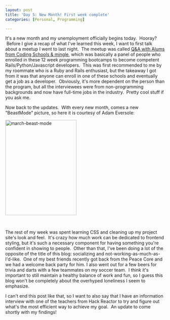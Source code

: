 ```yaml
---
layout: post
title: 'Day 5: New Month! First week complete'
categories: [Personal, Programming]

---
```


It's a new month and my unemployment officially begins today.  Hooray?  Before I give a recap of what I've learned this week, I want to first talk about a meetup I went to last night.  The meetup was called <a href="http://www.sfruby.info/events/104937692/">Q&amp;A with Alums from Coding Schools &amp; mingle</a>, which was basically a panel of people who enrolled in these 12 week programming bootcamps to become competent Rails/Python/Javascript developers.  This was first recommended to me by my roommate who is a Ruby and Rails enthusiast, but the takeaway I got from it was that anyone can enroll in one of these schools and eventually get a job as a developer.  Obviously, it's more dependent on the person than the program, but all the interviewees were from non-programming backgrounds and now have full-time jobs in the industry.  Pretty cool stuff if you ask me.

Now back to the updates.  With every new month, comes a new "BeastMode" picture, so here it is courtesy of Adam Eversole:

<a href="http://thelonelyworkfromhomer.files.wordpress.com/2013/03/march-beast-mode.jpg"><img class="size-medium wp-image-25 aligncenter" alt="march-beast-mode" src="http://thelonelyworkfromhomer.files.wordpress.com/2013/03/march-beast-mode.jpg?w=225" width="225" height="300" /></a>

&nbsp;

The rest of my week was spent learning CSS and cleaning up my project site's look and feel.  It's crazy how much work can be dedicated to frontend styling, but it's such a necessary component for having something you're confident in showing to people.  Other than that, I've been doing a lot of the opposite of the title of this blog: socializing and not-working-as-much-as-I'd-like.  One of my best friends recently got back from the Peace Core and we had a welcome back party for him. I also went out for a few beers for trivia and darts with a few teammates on my soccer team.  I think it's important to still maintain a healthy balance of work and fun, so I guess this blog won't be completely about the overhyped loneliness I seem to emphasize.

I can't end this post like that, so I want to also say that I have an information interview with one of the teachers from Hack Reactor to try and figure out what's the most efficient way to achieve my goal.  An update to come shortly with my findings!
